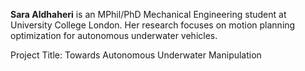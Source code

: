 **Sara Aldhaheri** is an MPhil/PhD Mechanical Engineering student at University College London. Her research focuses on motion planning optimization for autonomous underwater vehicles.

Project Title: Towards Autonomous Underwater Manipulation

